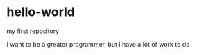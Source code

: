 # hello-world
my first repository

I want to be a greater programmer, but I have a lot of work to do
